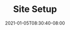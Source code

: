 ---
title: "Site Setup"
date: 2021-01-05T08:30:40-08:00
lastmod: 2021-01-05T08:30:40-08:00
weight: ""
draft: true
---